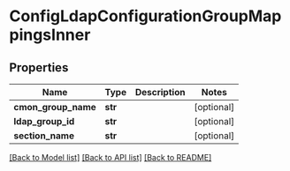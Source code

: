 # ConfigLdapConfigurationGroupMappingsInner


## Properties
Name | Type | Description | Notes
------------ | ------------- | ------------- | -------------
**cmon_group_name** | **str** |  | [optional] 
**ldap_group_id** | **str** |  | [optional] 
**section_name** | **str** |  | [optional] 

[[Back to Model list]](../README.md#documentation-for-models) [[Back to API list]](../README.md#documentation-for-api-endpoints) [[Back to README]](../README.md)


